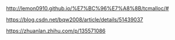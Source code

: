 http://lemon0910.github.io/%E7%BC%96%E7%A8%8B/tcmalloc/#


https://blog.csdn.net/bqw2008/article/details/51439037


https://zhuanlan.zhihu.com/p/135571086
